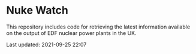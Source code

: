# Nuke Watch

This repository includes code for retrieving the latest information available on the output of EDF nuclear power plants in the UK.

Last updated: 2021-09-25 22:07